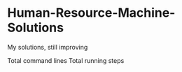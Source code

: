 # Human-Resource-Machine-Solutions
My solutions, still improving 

Total command lines
Total running steps
